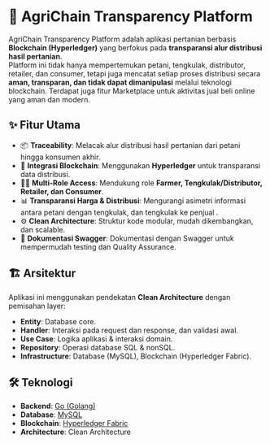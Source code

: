 # 🌱 AgriChain Transparency Platform

AgriChain Transparency Platform adalah aplikasi pertanian berbasis **Blockchain (Hyperledger)** yang berfokus pada **transparansi alur distribusi hasil pertanian**.  
Platform ini tidak hanya mempertemukan petani, tengkulak, distributor, retailer, dan consumer, tetapi juga mencatat setiap proses distribusi secara **aman, transparan, dan tidak dapat dimanipulasi** melalui teknologi blockchain.
Terdapat juga fitur Marketplace untuk aktivitas jual beli online yang aman dan modern.  

## ✨ Fitur Utama
- 📦 **Traceability**: Melacak alur distribusi hasil pertanian dari petani hingga konsumen akhir.  
- 🔗 **Integrasi Blockchain**: Menggunakan **Hyperledger** untuk transparansi data distribusi.  
- 👩‍🌾 **Multi-Role Access**: Mendukung role **Farmer, Tengkulak/Distributor, Retailer, dan Consumer**.  
- 📊 **Transparansi Harga & Distribusi**: Mengurangi asimetri informasi antara petani dengan tengkulak, dan tengkulak ke penjual .  
- ⚙️ **Clean Architecture**: Struktur kode modular, mudah dikembangkan, dan scalable.  
- 📜 **Dokumentasi Swagger**: Dokumentasi dengan Swagger untuk mempermudah testing dan Quality Assurance.  

## 🏗️ Arsitektur
Aplikasi ini menggunakan pendekatan **Clean Architecture** dengan pemisahan layer:
- **Entity**: Database core.
- **Handler**: Interaksi pada request dan response, dan validasi awal.  
- **Use Case**: Logika aplikasi & interaksi domain.  
- **Repository**: Operasi database SQL & nonSQL. 
- **Infrastructure**: Database (MySQL), Blockchain (Hyperledger Fabric).  

## 🛠️ Teknologi
- **Backend**: [Go (Golang)](https://go.dev/)  
- **Database**: [MySQL](https://www.mysql.com/)  
- **Blockchain**: [Hyperledger Fabric](https://www.hyperledger.org/use/fabric)  
- **Architecture**: Clean Architecture  
